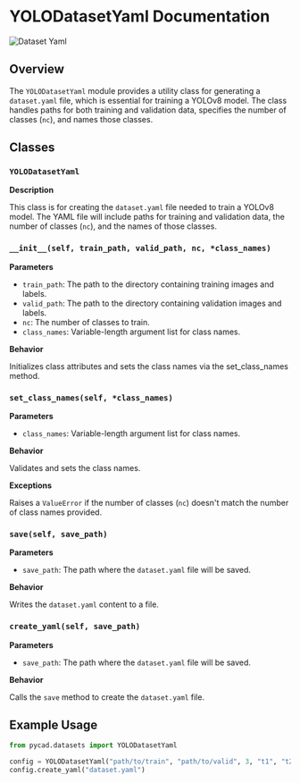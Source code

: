 # YOLODatasetYaml Documentation
![Dataset Yaml](https://github.com/amine0110/pycad/blob/main/assets/datasetyaml.svg?raw=true)

## Overview
The `YOLODatasetYaml` module provides a utility class for generating a `dataset.yaml` file, which is essential for training a YOLOv8 model. The class handles paths for both training and validation data, specifies the number of classes (`nc`), and names those classes.

## Classes

### `YOLODatasetYaml`

**Description**

This class is for creating the `dataset.yaml` file needed to train a YOLOv8 model. The YAML file will include paths for training and validation data, the number of classes (`nc`), and the names of those classes.

### `__init__(self, train_path, valid_path, nc, *class_names)`

**Parameters**

- `train_path`: The path to the directory containing training images and labels.
- `valid_path`: The path to the directory containing validation images and labels.
- `nc`: The number of classes to train.
- `class_names`: Variable-length argument list for class names.

**Behavior**

Initializes class attributes and sets the class names via the set_class_names method.

### `set_class_names(self, *class_names)`

**Parameters**

- `class_names`: Variable-length argument list for class names.

**Behavior**

Validates and sets the class names.

**Exceptions**

Raises a `ValueError` if the number of classes (`nc`) doesn't match the number of class names provided.

### `save(self, save_path)`

**Parameters**

- `save_path`: The path where the `dataset.yaml` file will be saved.

**Behavior**

Writes the `dataset.yaml` content to a file.

### `create_yaml(self, save_path)`

**Parameters**

- `save_path`: The path where the `dataset.yaml` file will be saved.

**Behavior**

Calls the `save` method to create the ``dataset.yaml`` file.

## Example Usage

```Python
from pycad.datasets import YOLODatasetYaml

config = YOLODatasetYaml("path/to/train", "path/to/valid", 3, "t1", "t2", "t3")
config.create_yaml("dataset.yaml")
```